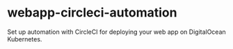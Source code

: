 # webapp-circleci-automation
Set up automation with CircleCI for deploying your web app on DigitalOcean Kubernetes. 
